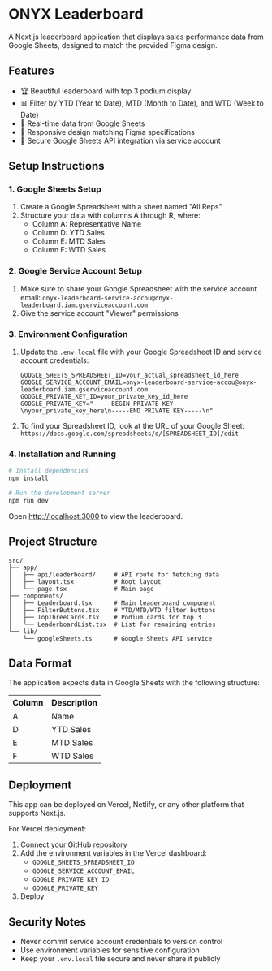 # ONYX Leaderboard

A Next.js leaderboard application that displays sales performance data from Google Sheets, designed to match the provided Figma design.

## Features

- 🏆 Beautiful leaderboard with top 3 podium display
- 📊 Filter by YTD (Year to Date), MTD (Month to Date), and WTD (Week to Date)
- 🔄 Real-time data from Google Sheets
- 📱 Responsive design matching Figma specifications
- 🔐 Secure Google Sheets API integration via service account

## Setup Instructions

### 1. Google Sheets Setup

1. Create a Google Spreadsheet with a sheet named "All Reps"
2. Structure your data with columns A through R, where:
   - Column A: Representative Name
   - Column D: YTD Sales
   - Column E: MTD Sales
   - Column F: WTD Sales

### 2. Google Service Account Setup

1. Make sure to share your Google Spreadsheet with the service account email:
   `onyx-leaderboard-service-accou@onyx-leaderboard.iam.gserviceaccount.com`
2. Give the service account "Viewer" permissions

### 3. Environment Configuration

1. Update the `.env.local` file with your Google Spreadsheet ID and service account credentials:
   ```
   GOOGLE_SHEETS_SPREADSHEET_ID=your_actual_spreadsheet_id_here
   GOOGLE_SERVICE_ACCOUNT_EMAIL=onyx-leaderboard-service-accou@onyx-leaderboard.iam.gserviceaccount.com
   GOOGLE_PRIVATE_KEY_ID=your_private_key_id_here
   GOOGLE_PRIVATE_KEY="-----BEGIN PRIVATE KEY-----\nyour_private_key_here\n-----END PRIVATE KEY-----\n"
   ```

2. To find your Spreadsheet ID, look at the URL of your Google Sheet:
   `https://docs.google.com/spreadsheets/d/[SPREADSHEET_ID]/edit`

### 4. Installation and Running

```bash
# Install dependencies
npm install

# Run the development server
npm run dev
```

Open [http://localhost:3000](http://localhost:3000) to view the leaderboard.

## Project Structure

```
src/
├── app/
│   ├── api/leaderboard/     # API route for fetching data
│   ├── layout.tsx           # Root layout
│   └── page.tsx             # Main page
├── components/
│   ├── Leaderboard.tsx      # Main leaderboard component
│   ├── FilterButtons.tsx    # YTD/MTD/WTD filter buttons
│   ├── TopThreeCards.tsx    # Podium cards for top 3
│   └── LeaderboardList.tsx  # List for remaining entries
└── lib/
    └── googleSheets.ts      # Google Sheets API service
```

## Data Format

The application expects data in Google Sheets with the following structure:

| Column | Description |
|--------|-------------|
| A      | Name        |
| D      | YTD Sales   |
| E      | MTD Sales   |
| F      | WTD Sales   |

## Deployment

This app can be deployed on Vercel, Netlify, or any other platform that supports Next.js.

For Vercel deployment:
1. Connect your GitHub repository
2. Add the environment variables in the Vercel dashboard:
   - `GOOGLE_SHEETS_SPREADSHEET_ID`
   - `GOOGLE_SERVICE_ACCOUNT_EMAIL`
   - `GOOGLE_PRIVATE_KEY_ID`
   - `GOOGLE_PRIVATE_KEY`
3. Deploy

## Security Notes

- Never commit service account credentials to version control
- Use environment variables for sensitive configuration
- Keep your `.env.local` file secure and never share it publicly
